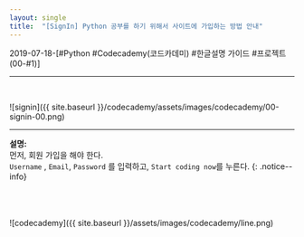 ```yaml
---
layout: single
title:  "[SignIn] Python 공부를 하기 위해서 사이트에 가입하는 방법 안내"
---
```




2019-07-18-[#Python #Codecademy(코드카데미) #한글설명 가이드 #프로젝트 (00-#1)]

<hr/>
<br/>   

![signin]({{ site.baseurl }}/codecademy/assets/images/codecademy/00-signin-00.png)
<hr/>    

**설명:**     
먼저, 회원 가입을 해야 한다.    
`Username` , `Email`, `Password` 를 입력하고, `Start coding now`를 누른다. 
{: .notice--info}


<br>
<br>
<br>
![codecademy]({{ site.baseurl }}/assets/images/codecademy/line.png)   
